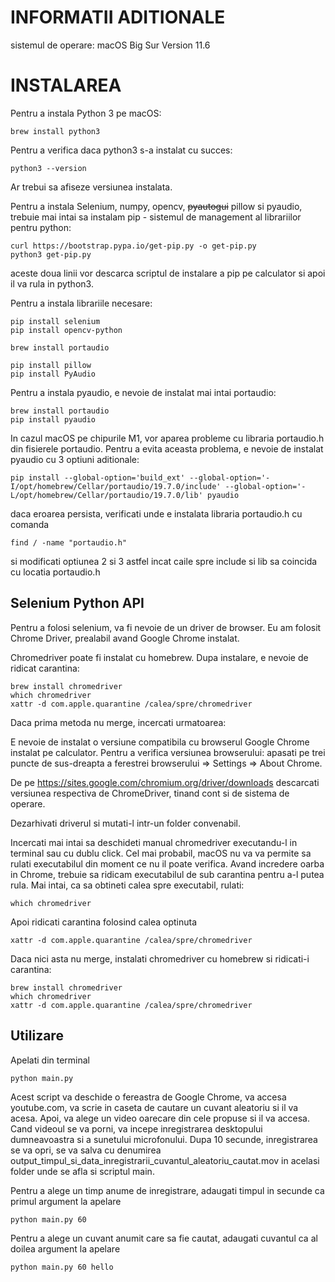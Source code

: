 # INFORMATII ADITIONALE
sistemul de operare: macOS Big Sur Version 11.6

# INSTALAREA

Pentru a instala Python 3 pe macOS:
```
brew install python3
```

Pentru a verifica daca python3 s-a instalat cu succes:
```
python3 --version
```

Ar trebui sa afiseze versiunea instalata.

Pentru a instala Selenium, numpy, opencv, ~~pyautogui~~ pillow si pyaudio, trebuie mai intai sa instalam pip - sistemul de management al librariilor pentru python:
```
curl https://bootstrap.pypa.io/get-pip.py -o get-pip.py
python3 get-pip.py
```

aceste doua linii vor descarca scriptul de instalare a pip pe calculator si apoi il va rula in python3.

Pentru a instala librariile necesare:
```
pip install selenium
pip install opencv-python

brew install portaudio

pip install pillow
pip install PyAudio
```

Pentru a instala pyaudio, e nevoie de instalat mai intai portaudio:
```
brew install portaudio
pip install pyaudio
```

In cazul macOS pe chipurile M1, vor aparea probleme cu libraria portaudio.h din fisierele portaudio. Pentru a evita aceasta problema, e nevoie de instalat pyaudio cu 3 optiuni aditionale:

```
pip install --global-option='build_ext' --global-option='-I/opt/homebrew/Cellar/portaudio/19.7.0/include' --global-option='-L/opt/homebrew/Cellar/portaudio/19.7.0/lib' pyaudio
```

daca eroarea persista, verificati unde e instalata libraria portaudio.h cu comanda
```
find / -name "portaudio.h"
```

si modificati optiunea 2 si 3 astfel incat caile spre include si lib sa coincida cu locatia portaudio.h


## Selenium Python API

Pentru a folosi selenium, va fi nevoie de un driver de browser. Eu am folosit Chrome Driver, prealabil avand Google Chrome instalat.

Chromedriver poate fi instalat cu homebrew. Dupa instalare, e nevoie de ridicat carantina:
```
brew install chromedriver
which chromedriver
xattr -d com.apple.quarantine /calea/spre/chromedriver
```

Daca prima metoda nu merge, incercati urmatoarea:

E nevoie de instalat o versiune compatibila cu browserul Google Chrome instalat pe calculator. Pentru a verifica versiunea browserului: apasati pe trei puncte de sus-dreapta a ferestrei browserului => Settings => About Chrome.

De pe https://sites.google.com/chromium.org/driver/downloads descarcati versiunea respectiva de ChromeDriver, tinand cont si de sistema de operare.

Dezarhivati driverul si mutati-l intr-un folder convenabil.

Incercati mai intai sa deschideti manual chromedriver executandu-l in terminal sau cu dublu click. Cel mai probabil, macOS nu va va permite sa rulati executabilul din moment ce nu il poate verifica. Avand incredere oarba in Chrome, trebuie sa ridicam executabilul de sub carantina pentru a-l putea rula. Mai intai, ca sa obtineti calea spre executabil, rulati:
```
which chromedriver
```
Apoi ridicati carantina folosind calea optinuta
```
xattr -d com.apple.quarantine /calea/spre/chromedriver
```

Daca nici asta nu merge, instalati chromedriver cu homebrew si ridicati-i carantina:
```
brew install chromedriver
which chromedriver
xattr -d com.apple.quarantine /calea/spre/chromedriver
```

## Utilizare

Apelati din terminal 

```
python main.py
```

Acest script va deschide o fereastra de Google Chrome, va accesa youtube.com, va scrie in caseta de cautare un cuvant aleatoriu si il va acesa. Apoi, va alege un video oarecare din cele propuse si il va accesa. Cand videoul se va porni, va incepe inregistrarea desktopului dumneavoastra si a sunetului microfonului. Dupa 10 secunde, inregistrarea se va opri, se va salva cu denumirea output_timpul_si_data_inregistrarii_cuvantul_aleatoriu_cautat.mov in acelasi folder unde se afla si scriptul main.

Pentru a alege un timp anume de inregistrare, adaugati timpul in secunde ca primul argument la apelare

```
python main.py 60
```

Pentru a alege un cuvant anumit care sa fie cautat, adaugati cuvantul ca al doilea argument la apelare

```
python main.py 60 hello
```